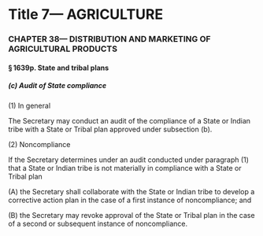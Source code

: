 
# Title 7— AGRICULTURE
### CHAPTER 38— DISTRIBUTION AND MARKETING OF AGRICULTURAL PRODUCTS
#### § 1639p. State and tribal plans
##### (c) Audit of State compliance

(1) In general

The Secretary may conduct an audit of the compliance of a State or Indian tribe with a State or Tribal plan approved under subsection (b).

(2) Noncompliance

If the Secretary determines under an audit conducted under paragraph (1) that a State or Indian tribe is not materially in compliance with a State or Tribal plan

(A) the Secretary shall collaborate with the State or Indian tribe to develop a corrective action plan in the case of a first instance of noncompliance; and

(B) the Secretary may revoke approval of the State or Tribal plan in the case of a second or subsequent instance of noncompliance.
